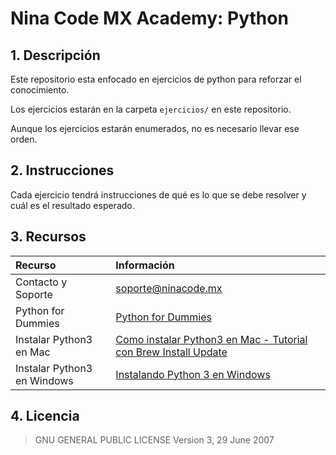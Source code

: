 # Nina Code MX Academy: Python

## 1. Descripción

Este repositorio esta enfocado en ejercicios de python para reforzar el conocimiento.

Los ejercicios estarán en la carpeta `ejercicios/` en este repositorio.

Aunque los ejercicios estarán enumerados, no es necesario llevar ese orden.

## 2. Instrucciones

Cada ejercicio tendrá instrucciones de qué es lo que se debe resolver y cuál es el resultado esperado.

## 3. Recursos

| Recurso | Información |
| :--     | :--         |
| Contacto y Soporte | [soporte@ninacode.mx](mailto:soporte@ninacode.mx) |
| Python for Dummies | [Python for Dummies](https://www.paginaspersonales.unam.mx/files/1270/Asignaturas/1036/Archivo1.1090.pdf) |
| Instalar Python3 en Mac | [Como instalar Python3 en Mac - Tutorial con Brew Install Update](https://www.freecodecamp.org/espanol/news/como-instalar-python3-en-mac-b/) |
| Instalar Python3 en Windows | [Instalando Python 3 en Windows](https://python-guide-es.readthedocs.io/es/latest/starting/install3/win.html) |

## 4. Licencia

> GNU GENERAL PUBLIC LICENSE Version 3, 29 June 2007